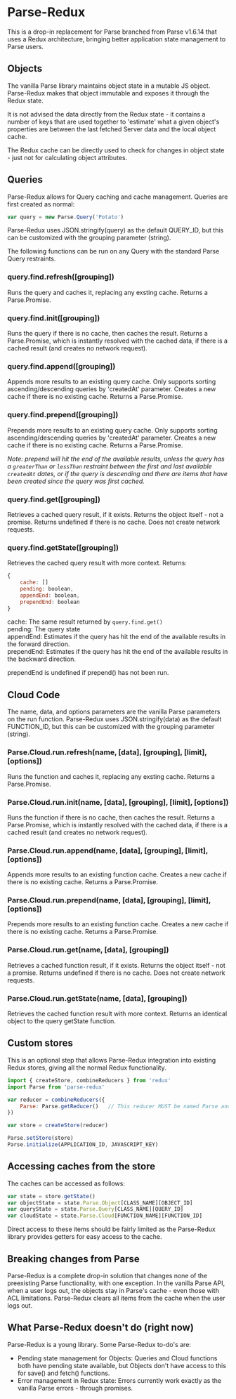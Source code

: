 # Parse-Redux
This is a drop-in replacement for Parse branched from Parse v1.6.14 that uses a Redux architecture, bringing better application state management to Parse users.

## Objects
The vanilla Parse library maintains object state in a mutable JS object. Parse-Redux makes that object immutable and exposes it through the Redux state.

It is not advised the data directly from the Redux state - it contains a number of keys that are used together to 'estimate' what a given object's properties are between the last fetched Server data and the local object cache. 

The Redux cache can be directly used to check for changes in object state - just not for calculating object attributes.

## Queries
Parse-Redux allows for Query caching and cache management. Queries are first created as normal:

```javascript
var query = new Parse.Query('Potato')
```

Parse-Redux uses JSON.stringify(query) as the default QUERY_ID, but this can be customized with the grouping parameter (string).

The following functions can be run on any Query with the standard Parse Query restraints.

### query.find.refresh([grouping])
Runs the query and caches it, replacing any exsting cache. Returns a Parse.Promise.

### query.find.init([grouping])
Runs the query if there is no cache, then caches the result. Returns a Parse.Promise, which is instantly resolved with the cached data, if there is a cached result (and creates no network request).

### query.find.append([grouping])
Appends more results to an existing query cache. Only supports sorting ascending/descending queries by 'createdAt' parameter. Creates a new cache if there is no existing cache. Returns a Parse.Promise.

### query.find.prepend([grouping])
Prepends more results to an existing query cache. Only supports sorting ascending/descending queries by 'createdAt' parameter. Creates a new cache if there is no existing cache. Returns a Parse.Promise.

*Note: prepend will hit the end of the available results, unless the query has a ``greaterThan`` or ``lessThan`` restraint between the first and last available `createdAt` dates, or if the query is descending and there are items that have been created since the query was first cached.*

### query.find.get([grouping])
Retrieves a cached query result, if it exists. Returns the object itself - not a promise. Returns undefined if there is no cache. Does not create network requests.

### query.find.getState([grouping])
Retrieves the cached query result with more context. Returns:

```javascript
{
	cache: []
	pending: boolean,
	appendEnd: boolean,
	prependEnd: boolean
}
```
cache: The same result returned by ``query.find.get()``  
pending: The query state  
appendEnd: Estimates if the query has hit the end of the available results in the forward direction.  
prependEnd: Estimates if the query has hit the end of the available results in the backward direction.

prependEnd is undefined if prepend() has not been run.

## Cloud Code
The name, data, and options parameters are the vanilla Parse parameters on the run function. Parse-Redux uses JSON.stringify(data) as the default FUNCTION_ID, but this can be customized with the grouping parameter (string).

### Parse.Cloud.run.refresh(name, [data], [grouping], [limit], [options])
Runs the function and caches it, replacing any exsting cache. Returns a Parse.Promise.

### Parse.Cloud.run.init(name, [data], [grouping], [limit], [options])
Runs the function if there is no cache, then caches the result. Returns a Parse.Promise, which is instantly resolved with the cached data, if there is a cached result (and creates no network request).

### Parse.Cloud.run.append(name, [data], [grouping], [limit], [options])
Appends more results to an existing function cache. Creates a new cache if there is no existing cache. Returns a Parse.Promise.

### Parse.Cloud.run.prepend(name, [data], [grouping], [limit], [options])
Prepends more results to an existing function cache. Creates a new cache if there is no existing cache. Returns a Parse.Promise.

### Parse.Cloud.run.get(name, [data], [grouping])
Retrieves a cached function result, if it exists. Returns the object itself - not a promise. Returns undefined if there is no cache. Does not create network requests.

### Parse.Cloud.run.getState(name, [data], [grouping])
Retrieves the cached function result with more context. Returns an identical object to the query getState function.

## Custom stores
This is an optional step that allows Parse-Redux integration into existing Redux stores, giving all the normal Redux functionality.

```javascript
import { createStore, combineReducers } from 'redux'
import Parse from 'parse-redux'

var reducer = combineReducers({
	Parse: Parse.getReducer()	// This reducer MUST be named Parse and be at the top level
})

var store = createStore(reducer)

Parse.setStore(store)
Parse.initialize(APPLICATION_ID, JAVASCRIPT_KEY)
```

## Accessing caches from the store
The caches can be accessed as follows: 

```javascript
var state = store.getState()
var objectState = state.Parse.Object[CLASS_NAME][OBJECT_ID]
var queryState = state.Parse.Query[CLASS_NAME][QUERY_ID]
var cloudState = state.Parse.Cloud[FUNCTION_NAME][FUNCTION_ID]
```
Direct access to these items should be fairly limited as the Parse-Redux library provides getters for easy access to the cache.

## Breaking changes from Parse
Parse-Redux is a complete drop-in solution that changes none of the preexisting Parse functionality, with one exception. In the vanilla Parse API, when a user logs out, the objects stay in Parse's cache - even those with ACL limitations. Parse-Redux clears all items from the cache when the user logs out.

## What Parse-Redux doesn't do (right now)
Parse-Redux is a young library. Some Parse-Redux to-do's are: 

* Pending state management for Objects: Queries and Cloud functions both have pending state available, but Objects don't have access to this for save() and fetch() functions.
* Error management in Redux state: Errors currently work exactly as the vanilla Parse errors - through promises.